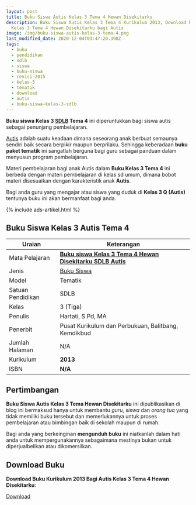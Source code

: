 ```yaml
---
layout: post
title: Buku Siswa Autis Kelas 3 Tema 4 Hewan Disekitarku
description: Buku Siswa Autis Kelas 3 Tema 4 Kurikulum 2013, Download buku
  Kelas 3 Tema 4 Hewan Disekitarku bagi Autis
image: /img/buku-siswa-autis-kelas-3-tema-4.png
last_modified_date: 2020-12-04T03:47:20.398Z
tags:
  - buku
  - pendidikan
  - sdlb
  - siswa
  - buku-siswa
  - revisi-2015
  - kelas-3
  - tematik
  - download
  - autis
  - buku-siswa-kelas-3-sdlb
---
```


**Buku siswa Kelas 3 <abbr title="Sekolah Dasar Luar Biasa">SDLB</abbr> Tema 4** ini diperuntukkan bagi siswa autis sebagai penunjang pembelajaran.

[Autis](/teori/apa-itu-autisme) adalah suatu keadaan dimana seseorang anak berbuat semaunya sendiri baik secara berpikir maupun berprilaku. Sehingga keberadaan **buku paket tematik** ini sangatlah berguna bagi guru sebagai panduan dalam menyusun program pembelajaran.

Materi pembelajaran bagi anak Autis dalam **Buku Kelas 3 Tema 4** ini berbeda dengan materi pembelajaran di kelas sd umum, dimana bobot materi disesuaikan dengan karakteristik anak **Autis**.

Bagi anda guru yang mengajar atau siswa yang duduk di **Kelas 3 Q (Autis)** tentunya buku ini akan bermanfaat bagi anda.

{% include ads-artikel.html %}

## Buku Siswa Kelas 3 Autis Tema 4 

|Uraian|Keterangan|
| --- | --- |
|Mata Pelajaran|<a href="/bse/buku-siswa-autis-kelas-3-tema-4" title="Buku siswa Kelas 3 Tema 4 Hewan Disekitarku SDLB Autis"><strong>Buku siswa Kelas 3 Tema 4 Hewan Disekitarku SDLB Autis</strong></a>|
|Jenis|<a href="/bse" title="Buku Siswa" target="_blank">Buku Siswa</a>|
|Model|Tematik|
|Satuan Pendidikan|SDLB|
|Kelas|3 (Tiga)|
|Penulis|Hartati, S.Pd, MA|
|Penerbit|Pusat Kurikulum dan Perbukuan, Balitbang, Kemdikbud|
|Jumlah Halaman|N/A|
|Kurikulum|<strong>2013</strong>|
|ISBN|<strong>N/A</strong>|

## Pertimbangan
**Buku Siswa Autis Kelas 3 Tema Hewan Disekitarku** ini dipublikasikan di blog ini bermaksud hanya untuk membantu _guru_, _siswa_ dan _orang tua_ yang tidak memiliki buku tersebut dan memerlukannya untuk proses pembelajaran atau bimbingan baik di sekolah maupun di rumah.

Bagi anda yang berkeinginan <b>mengunduh buku</b> ini niatkanlah dalam hati anda untuk mempergunakannya sebagaimana mestinya bukan untuk diperjualbelikan atau dikomersilkan.
  
## Download Buku
**Download Buku Kurikulum 2013 Bagi Autis Kelas 3 Tema 4 Hewan Disekitarku**:
<p class="center"><a class="button download" href="https://docs.google.com/uc?export=download&id=1am4Son6rgykp4tSAOWW_sTVpGh92C2cl" rel="nofollow" target="_blank" title="Download Buku Siswa Autis Kelas 3 Tema Hewan Disekitarku">Download</a></p>

